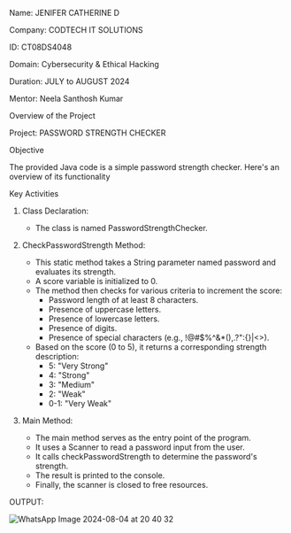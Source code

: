 Name: JENIFER CATHERINE D

Company: CODTECH IT SOLUTIONS

ID: CT08DS4048

Domain: Cybersecurity & Ethical Hacking

Duration: JULY to AUGUST 2024

Mentor: Neela Santhosh Kumar

Overview of the Project

Project: PASSWORD STRENGTH CHECKER


Objective

The provided Java code is a simple password strength checker. Here's an overview of its functionality

Key Activities

1. Class Declaration:

   - The class is named PasswordStrengthChecker.

2. CheckPasswordStrength Method:
   - This static method takes a String parameter named password and evaluates its strength.
   - A score variable is initialized to 0.
   - The method then checks for various criteria to increment the score:
     - Password length of at least 8 characters.
     - Presence of uppercase letters.
     - Presence of lowercase letters.
     - Presence of digits.
     - Presence of special characters (e.g., !@#$%^&*(),.?":{}|<>).
   - Based on the score (0 to 5), it returns a corresponding strength description:
     - 5: "Very Strong"
     - 4: "Strong"
     - 3: "Medium"
     - 2: "Weak"
     - 0-1: "Very Weak"

3. Main Method:
   - The main method serves as the entry point of the program.
   - It uses a Scanner to read a password input from the user.
   - It calls checkPasswordStrength to determine the password's strength.
   - The result is printed to the console.
   - Finally, the scanner is closed to free resources.


OUTPUT:

![WhatsApp Image 2024-08-04 at 20 40 32](https://github.com/user-attachments/assets/26e9cd41-2cb6-456f-88ae-a58d53fb2d60)

